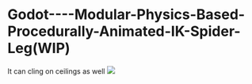# Godot----Modular-Physics-Based-Procedurally-Animated-IK-Spider-Leg(WIP)
It can cling on ceilings as well
![](https://imgur.com/a/PtZ99Bk)
